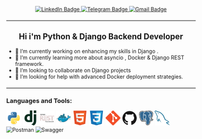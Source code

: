 <p align="center">
  <a href="https://www.linkedin.com/in/hamed-moradi-aa8698304/">
    <img src="https://img.shields.io/badge/-LinkedIn-blue?style=flat-square&logo=LinkedIn&logoColor=white" alt="LinkedIn Badge"/>
  </a>
  <a href="https://t.me/BN2_hm">
    <img src="https://img.shields.io/badge/-Telegram-blue?style=flat-square&logo=Telegram&logoColor=white" alt="Telegram Badge"/>
  </a>
  <a href="mailto:hameddjf33@gmail.com">
    <img src="https://img.shields.io/badge/-Gmail-red?style=flat-square&logo=Gmail&logoColor=white" alt="Gmail Badge"/>
  </a>
</p>
<hr style="margin-top: 20px; margin-bottom: 20px; border: 0; border-top: 2px solid #ccc;"/>
<h2 align="center"><strong></strong> Hi i'm Python & Django Backend Developer </strong></h2>
<ul>
<li>🔭 I’m currently working on enhancing my skills in Django .</li>
<li>🌱 I’m currently learning more about asyncio , Docker & Django REST framework.</li>
<li>👯 I’m looking to collaborate on Django projects</li>
<li>🤔 I’m looking for help with advanced Docker deployment strategies.</li>
</ul>
  
<hr style="margin-top: 20px; margin-bottom: 20px; border: 0; border-top: 2px solid #ccc;"/>


### Languages and Tools:
<p align="left">
  <!-- Python -->
  <img src="https://raw.githubusercontent.com/devicons/devicon/master/icons/python/python-original.svg" alt="Python" height="40" />
  <!-- Django -->
  <img src="https://raw.githubusercontent.com/devicons/devicon/master/icons/django/django-plain.svg" alt="Django" height="40" />
  <!-- djangorest -->
  <img src="https://github.com/devicons/devicon/blob/master/icons/djangorest/djangorest-original.svg" alt="djangorest" height="40" />
  <!-- Docker -->
  <img src="https://raw.githubusercontent.com/devicons/devicon/master/icons/docker/docker-original.svg" alt="Docker" height="40" />
  <!-- HTML5 -->
  <img src="https://raw.githubusercontent.com/devicons/devicon/master/icons/html5/html5-original.svg" alt="HTML5" height="40" />
  <!-- CSS3 -->
  <img src="https://raw.githubusercontent.com/devicons/devicon/master/icons/css3/css3-original.svg" alt="CSS3" height="40" />
  <!-- Git -->
  <img src="https://raw.githubusercontent.com/devicons/devicon/master/icons/git/git-original.svg" alt="Git" height="40" />
  <!-- github -->
  <img src="https://github.com/devicons/devicon/blob/master/icons/github/github-original.svg" alt="github" height="40" />
  <!-- PostgreSQL -->
  <img src="https://raw.githubusercontent.com/devicons/devicon/master/icons/postgresql/postgresql-original.svg" alt="PostgreSQL" height="40" />
  <!-- MySQL -->
  <img src="https://raw.githubusercontent.com/devicons/devicon/master/icons/mysql/mysql-original.svg" alt="MySQL" height="40" />
  <!-- Postman -->
  <img src="https://www.vectorlogo.zone/logos/getpostman/getpostman-icon.svg" alt="Postman" height="40" />
  <!-- Swagger -->
  <img src="https://raw.githubusercontent.com/swagger-api/swagger.io/wordpress/images/assets/SWU-logo-clr.png" alt="Swagger" height="40" />
  <!-- Add other icons as needed -->
</p>
